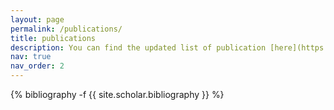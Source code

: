 ```yaml
---
layout: page
permalink: /publications/
title: publications
description: You can find the updated list of publication [here](https://scholar.google.com/citations?hl=en&user=rO8WfwcAAAAJ/)
nav: true
nav_order: 2
---
```

<!-- _pages/publications.md -->
<div class="publications">

{% bibliography -f {{ site.scholar.bibliography }} %}

</div>
